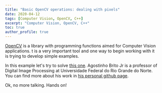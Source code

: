 ```yaml
---
title: "Basic OpenCV operations: dealing with pixels"
date: 2020-04-12
tags: [Computer Vision, OpenCV, C++]
excerpt: "Computer Vision, OpenCV, C++"
toc: true
author_profile: true
---
```


[OpenCV](https://opencv.org/) is a library with programming functions aimed for Computer Vision applications. t is a very important tool and one way to begin working with it is trying to develop simple examples.

In this example let's try to solve [this one](https://agostinhobritojr.github.io/tutorial/pdi/#_exerc%C3%ADcios). Agostinho Brito Jr is a professor of Digital Image Processing at Universidade Federal do Rio Grande do Norte. You can find more about his work in [his personal github page](agostinhobritojr.github.io).

Ok, no more talking. Hands on!
